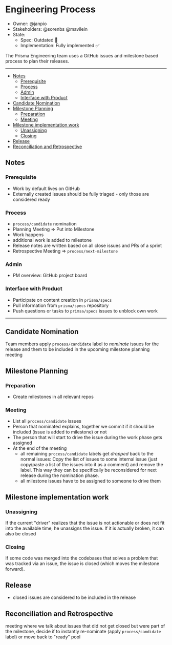 # Engineering Process

- Owner: @janpio
- Stakeholders: @sorenbs @mavilein
- State: 
  - Spec: Outdated 🚨
  - Implementation: Fully implemented ✅

The Prisma Engineering team uses a GitHub issues and milestone based process to plan their releases.

---

<!-- START doctoc generated TOC please keep comment here to allow auto update -->
<!-- DON'T EDIT THIS SECTION, INSTEAD RE-RUN doctoc TO UPDATE -->


- [Notes](#notes)
  - [Prerequisite](#prerequisite)
  - [Process](#process)
  - [Admin](#admin)
  - [Interface with Product](#interface-with-product)
- [Candidate Nomination](#candidate-nomination)
- [Milestone Planning](#milestone-planning)
  - [Preparation](#preparation)
  - [Meeting](#meeting)
- [Milestone implementation work](#milestone-implementation-work)
  - [Unassigning](#unassigning)
  - [Closing](#closing)
- [Release](#release)
- [Reconciliation and Retrospective](#reconciliation-and-retrospective)

<!-- END doctoc generated TOC please keep comment here to allow auto update -->

## Notes

### Prerequisite

- Work by default lives on GitHub
- Externally created issues should be fully triaged - only those are considered ready

### Process

- `process/candidate` nomination
- Planning Meeting => Put into Milestone
- Work happens
- additional work is added to milestone
- Release notes are written based on all close issues and PRs of a sprint
- Retrospective Meeting => `process/next-milestone`

### Admin

- PM overview: GitHub project board

### Interface with Product

- Participate on content creation in `prisma/specs`
- Pull information from `prisma/specs` repository
- Push questions or tasks to `primsa/specs` issues to unblock own work


---

## Candidate Nomination

Team members apply `process/candidate` label to _nominate_ issues for the release and them to be included in the upcoming milestone planning meeting

## Milestone Planning

### Preparation

- Create milestones in all relevant repos

### Meeting

- List all `process/candidate` issues
- Person that nominated explains, together we commit if it should be included (issue is added to milestone) or not
- The person that will start to drive the issue during the work phase gets assigned
- At the end of the meeting 
  - all remaining `process/candidate` labels get _dropped_ back to the normal issues: Copy the list of issues to some internal issue (just copy/paste a list of the issues into it as a comment) and remove the label. This way they can be specifically be reconsidered for next release during the nomination phase.
  - all milestone issues have to be assigned to someone to drive them

## Milestone implementation work

### Unassigning

If the current "driver" realizes that the issue is not actionable or does not fit into the available time, he unassigns the issue. If it is actually broken, it can also be closed

### Closing

If some code was merged into the codebases that solves a problem that was tracked via an issue, the issue is closed (which moves the milestone forward).

## Release

- closed issues are considered to be included in the release

## Reconciliation and Retrospective

meeting where we talk about issues that did not get closed but were part of the milestone, decide if to instantly re-nominate (apply `process/candidate` label) or move back to "ready" pool
